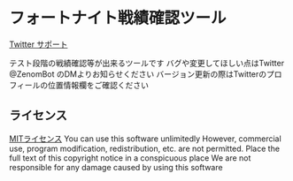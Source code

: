 # フォートナイト戦績確認ツール

[Twitter サポート](https://twitter.com/ZenomBot)

テスト段階の戦績確認等が出来るツールです
バグや変更してほしい点はTwitter @ZenomBot のDMよりお知らせください
バージョン更新の際はTwitterのプロフィールの位置情報欄をご確認ください

## ライセンス
[MITライセンス](LICENSE "ライセンス") 
You can use this software unlimitedly
However, commercial use, program modification, redistribution, etc. are not permitted.
Place the full text of this copyright notice in a conspicuous place
We are not responsible for any damage caused by using this software
